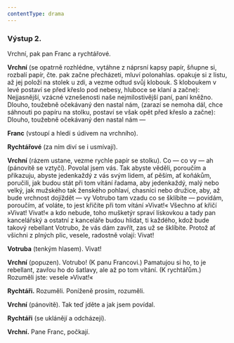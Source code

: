 ```yaml
---
contentType: drama
---
```


<section>

### Výstup 2.

Vrchní, pak pan Franc a rychtářové.

</section>

<section>

**Vrchní** (se opatrně rozhlédne, vytáhne z náprsní kapsy papír, šňupne si, rozbalí papír, čte. pak začne přecházeti, mluví polonahlas. opakuje si z listu, až jej položí na stolek u zdi, a vezme odtud svůj klobouk. S kloboukem v levé postaví se před křeslo pod nebesy, hluboce se klaní a začne): Nejjasnější, vzácné vznešenosti naše nejmilostivější paní, paní kněžno. Dlouho, toužebně očekávaný den nastal nám, (zarazí se nemoha dál, chce sáhnouti po papíru na stolku, postaví se však opět před křeslo a začne): Dlouho, toužebně očekávaný den nastal nám —

**Franc** (vstoupí a hledí s údivem na vrchního).

**Rychtářové** (za ním diví se i usmívají).

**Vrchní** (rázem ustane, vezme rychle papír se stolku). Co — co vy — ah (pánovitě se vztyčí). Povolal jsem vás. Tak abyste věděli, poroučím a přikazuju, abyste jedenkaždý z vás svým lidem, ať pěším, ať koňákům, poručili, jak budou stát při tom vítání řadama, aby jedenkaždý, malý nebo velký, jak mužského tak ženského pohlaví, chasníci nebo družice, aby, až bude vrchnost dojíždět — vy Votrubo tam vzadu co se šklíbíte — povídám, poroučím, ať voláte, to jest křičíte při tom vítání »Vivat!« Všechno ať křičí »Vivat! Vivat!« a kdo nebude, toho mušketýr spraví lískovkou a tady pan kancelářský a ostatní z kanceláře budou hlídat, ti každého, kdož bude takový rebellant Votrubo, že vás dám zavřít, zas už se šklíbíte. Protož ať všichni z plných plic, vesele, radostně volají: Vivat!

**Votruba** (tenkým hlasem). Vivat!

**Vrchní** (popuzen). Votrubo! (K panu Francovi.) Pamatujou si ho, to je rebellant, zavřou ho do šatlavy, ale až po tom vítání. (K rychtářům.) Rozuměli jste: vesele »Vivat!«

**Rychtáři.** Rozuměli. Poníženě prosím, rozuměli.

**Vrchní** (pánovitě). Tak teď jděte a jak jsem povídal.

**Rychtáři** (se uklánějí a odcházejí).

**Vrchní.** Pane Franc, počkají.

</section>
